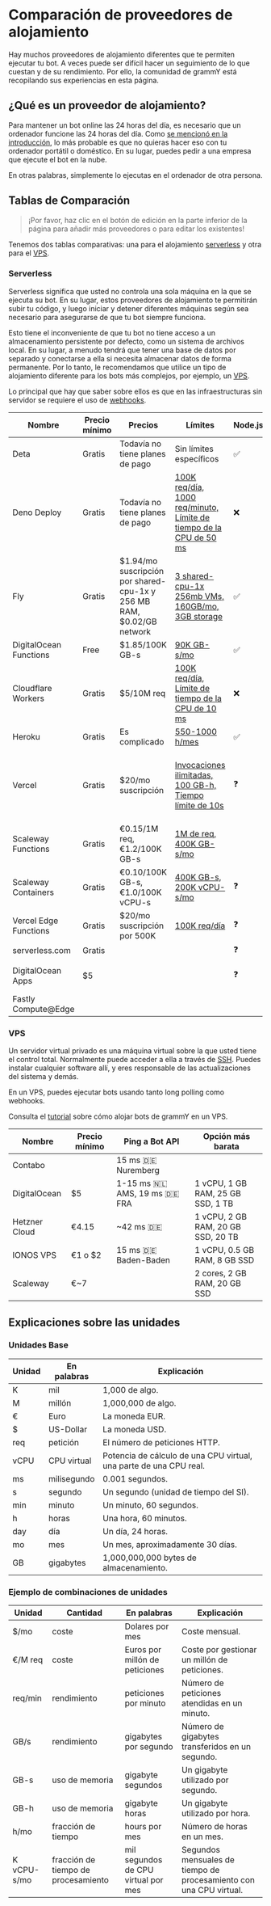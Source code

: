 # Comparación de proveedores de alojamiento

Hay muchos proveedores de alojamiento diferentes que te permiten ejecutar tu bot.
A veces puede ser difícil hacer un seguimiento de lo que cuestan y de su rendimiento.
Por ello, la comunidad de grammY está recopilando sus experiencias en esta página.

## ¿Qué es un proveedor de alojamiento?

Para mantener un bot online las 24 horas del día, es necesario que un ordenador funcione las 24 horas del día.
Como [se mencionó en la introducción](../guide/introduction.html#como-mantener-un-bot-en-funcionamiento), lo más probable es que no quieras hacer eso con tu ordenador portátil o doméstico.
En su lugar, puedes pedir a una empresa que ejecute el bot en la nube.

En otras palabras, simplemente lo ejecutas en el ordenador de otra persona.

## Tablas de Comparación

> ¡Por favor, haz clic en el botón de edición en la parte inferior de la página para añadir más proveedores o para editar los existentes!

Tenemos dos tablas comparativas: una para el alojamiento [serverless](#serverless) y otra para el [VPS](#vps).

### Serverless

Serverless significa que usted no controla una sola máquina en la que se ejecuta su bot.
En su lugar, estos proveedores de alojamiento te permitirán subir tu código, y luego iniciar y detener diferentes máquinas según sea necesario para asegurarse de que tu bot siempre funciona.

Esto tiene el inconveniente de que tu bot no tiene acceso a un almacenamiento persistente por defecto, como un sistema de archivos local.
En su lugar, a menudo tendrá que tener una base de datos por separado y conectarse a ella si necesita almacenar datos de forma permanente.
Por lo tanto, le recomendamos que utilice un tipo de alojamiento diferente para los bots más complejos, por ejemplo, un [VPS](./vps.md).

Lo principal que hay que saber sobre ellos es que en las infraestructuras sin servidor se requiere el uso de [webhooks](../guide/deployment-types.md).

| Nombre                 | Precio mínimo | Precios                                                               | Límites                                                                                                               | Node.js | Deno                        | Web | Notas                                           |
| ---------------------- | ------------- | --------------------------------------------------------------------- | --------------------------------------------------------------------------------------------------------------------- | ------- | --------------------------- | --- | ----------------------------------------------- |
| Deta                   | Gratis        | Todavía no tiene planes de pago                                       | Sin límites específicos                                                                                               | ✅       | ❓                           | ❓   |                                                 |
| Deno Deploy            | Gratis        | Todavía no tiene planes de pago                                       | [100K req/día, 1000 req/minuto, Límite de tiempo de la CPU de 50 ms](https://deno.com/deploy/docs/pricing-and-limits) | ❌       | ✅                           | ❌   |                                                 |
| Fly                    | Gratis        | $1.94/mo suscripción por shared-cpu-1x y 256 MB RAM, $0.02/GB network | [3 shared-cpu-1x 256mb VMs, 160GB/mo, 3GB storage](https://fly.io/docs/about/pricing/)                                | ✅       | ✅                           | ❓   |                                                 |
| DigitalOcean Functions | Free          | $1.85/100K GB-s                                                       | [90K GB-s/mo](https://docs.digitalocean.com/products/functions/details/pricing/)                                      | ✅       | ❌                           | ❓   |                                                 |
| Cloudflare Workers     | Gratis        | $5/10M req                                                            | [100K req/día, Límite de tiempo de la CPU de 10 ms](https://workers.cloudflare.com/)                                  | ❌       | [✅](https://denoflare.dev/) | ✅   |                                                 |
| Heroku                 | Gratis        | Es complicado                                                         | [550-1000 h/mes](https://www.heroku.com/pricing)                                                                      | ✅       | ❓                           | ❓   |                                                 |
| Vercel                 | Gratis        | $20/mo suscripción                                                    | [Invocaciones ilimitadas, 100 GB-h, Tiempo límite de 10s](https://vercel.com/pricing)                                 | ❓       | ❓                           | ❓   | ¿No está pensado para los que no son de la web? |
| Scaleway Functions     | Gratis        | €0.15/1M req, €1.2/100K GB-s                                          | [1M de req, 400K GB-s/mo](https://www.scaleway.com/en/pricing/#serverless-functions)                                  |         | ❓                           | ❓   |                                                 |
| Scaleway Containers    | Gratis        | €0.10/100K GB-s, €1.0/100K vCPU-s                                     | [400K GB-s, 200K vCPU-s/mo](https://www.scaleway.com/en/pricing/#serverless-containers)                               | ❓       | ❓                           | ❓   |                                                 |
| Vercel Edge Functions  | Gratis        | $20/mo suscripción por 500K                                           | [100K req/día](https://vercel.com/pricing)                                                                            | ❓       | ❓                           | ❓   |                                                 |
| serverless.com         | Gratis        |                                                                       |                                                                                                                       | ❓       | ❓                           | ❓   |                                                 |
| DigitalOcean Apps      | $5            |                                                                       |                                                                                                                       | ❓       | ❓                           | ❓   | No se ha probado                                |
| Fastly Compute@Edge    |               |                                                                       |                                                                                                                       |         |                             |     |                                                 |

### VPS

Un servidor virtual privado es una máquina virtual sobre la que usted tiene el control total.
Normalmente puede acceder a ella a través de [SSH](https://en.wikipedia.org/wiki/Secure_Shell).
Puedes instalar cualquier software allí, y eres responsable de las actualizaciones del sistema y demás.

En un VPS, puedes ejecutar bots usando tanto long polling como webhooks.

Consulta el [tutorial](./vps.md) sobre cómo alojar bots de grammY en un VPS.

| Nombre        | Precio mínimo | Ping a Bot API                            | Opción más barata                  |
| ------------- | ------------- | ----------------------------------------- | ---------------------------------- |
| Contabo       |               | 15 ms :de: Nuremberg                      |                                    |
| DigitalOcean  | $5            | 1-15 ms :netherlands: AMS, 19 ms :de: FRA | 1 vCPU, 1 GB RAM, 25 GB SSD, 1 TB  |
| Hetzner Cloud | €4.15         | ~42 ms :de:                               | 1 vCPU, 2 GB RAM, 20 GB SSD, 20 TB |
| IONOS VPS     | €1 o $2       | 15 ms :de: Baden-Baden                    | 1 vCPU, 0.5 GB RAM, 8 GB SSD       |
| Scaleway      | €~7           |                                           | 2 cores, 2 GB RAM, 20 GB SSD       |

## Explicaciones sobre las unidades

### Unidades Base

| Unidad | En palabras | Explicación                                                        |
| ------ | ----------- | ------------------------------------------------------------------ |
| K      | mil         | 1,000 de algo.                                                     |
| M      | millón      | 1,000,000 de algo.                                                 |
| €      | Euro        | La moneda EUR.                                                     |
| $      | US-Dollar   | La moneda USD.                                                     |
| req    | petición    | El número de peticiones HTTP.                                      |
| vCPU   | CPU virtual | Potencia de cálculo de una CPU virtual, una parte de una CPU real. |
| ms     | milisegundo | 0.001 segundos.                                                    |
| s      | segundo     | Un segundo (unidad de tiempo del SI).                              |
| min    | minuto      | Un minuto, 60 segundos.                                            |
| h      | horas       | Una hora, 60 minutos.                                              |
| day    | día         | Un día, 24 horas.                                                  |
| mo     | mes         | Un mes, aproximadamente 30 días.                                   |
| GB     | gigabytes   | 1,000,000,000 bytes de almacenamiento.                             |

### Ejemplo de combinaciones de unidades

| Unidad      | Cantidad                            | En palabras                         | Explicación                                                        |
| ----------- | ----------------------------------- | ----------------------------------- | ------------------------------------------------------------------ |
| $/mo        | coste                               | Dolares por mes                     | Coste mensual.                                                     |
| €/M req     | coste                               | Euros por millón de peticiones      | Coste por gestionar un millón de peticiones.                       |
| req/min     | rendimiento                         | peticiones por minuto               | Número de peticiones atendidas en un minuto.                       |
| GB/s        | rendimiento                         | gigabytes por segundo               | Número de gigabytes transferidos en un segundo.                    |
| GB-s        | uso de memoria                      | gigabyte segundos                   | Un gigabyte utilizado por segundo.                                 |
| GB-h        | uso de memoria                      | gigabyte horas                      | Un gigabyte utilizado por hora.                                    |
| h/mo        | fracción de tiempo                  | hours por mes                       | Número de horas en un mes.                                         |
| K vCPU-s/mo | fracción de tiempo de procesamiento | mil segundos de CPU virtual por mes | Segundos mensuales de tiempo de procesamiento con una CPU virtual. |
